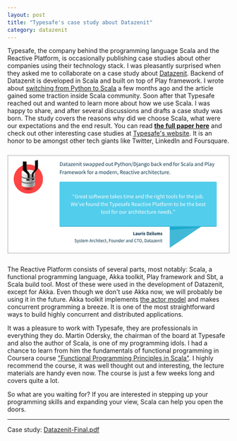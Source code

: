 ```yaml
---
layout: post
title: "Typesafe's case study about Datazenit"
category: datazenit
---
```


Typesafe, the company behind the programming language Scala and the Reactive Platform, is occasionally publishing case studies about other companies using their technology stack. I was pleasantly surprised when they asked me to collaborate on a case study about [Datazenit](http://datazenit.com). Backend of Datazenit is developed in Scala and built on top of Play framework. I wrote about [switching from Python to Scala](http://datazenit.com/blog/2014/05/19/datazenit-scala/) a few months ago and the article gained some traction inside Scala community. Soon after that Typesafe reached out and wanted to learn more about how we use Scala. I was happy to share, and after several discussions and drafts a case study was born. The study covers the reasons why did we choose Scala, what were our expectations and the end result. You can read **[the full paper here](http://downloads.typesafe.com/website/casestudies/Datazenit-Final.pdf)** and check out other interesting case studies at [Typesafe's website](http://typesafe.com/company/casestudies). It is an honor to be amongst other tech giants like Twitter, LinkedIn and Foursquare.

<!-- more -->

<p><a href="http://typesafe.com/blog/code-size-is-down-performance-is-up--why-datazenit-went-reactive-"><img style="margin:10px auto;" src="/images/blog/datazenit-case-study-quote.png" alt="Datazenit case study"></a></p>

The Reactive Platform consists of several parts, most notably: Scala, a functional programming language, Akka toolkit, Play framework and Sbt, a Scala build tool. Most of these were used in the development of Datazenit, except for Akka. Even though we don't use Akka now, we will probably be using it in the future. Akka toolkit implements [the actor model](http://en.wikipedia.org/wiki/Actor_model) and makes concurrent programming a breeze. It is one of the most straightforward ways to build highly concurrent and distributed applications. 

It was a pleasure to work with Typesafe, they are professionals in everything they do. Martin Odersky, the chairman of the board at Typesafe and also the author of Scala, is one of my programming idols. I had a chance to learn from him the fundamentals of functional programming in Coursera course ["Functional Programming Principles in Scala"](https://www.coursera.org/course/progfun). I highly recommend the course, it was well thought out and interesting, the lecture materials are handy even now. The course is just a few weeks long and covers quite a lot. 

So what are you waiting for? If you are interested in stepping up your programming skills and expanding your view, Scala can help you open the doors.

----

Case study: [Datazenit-Final.pdf](http://downloads.typesafe.com/website/casestudies/Datazenit-Final.pdf)